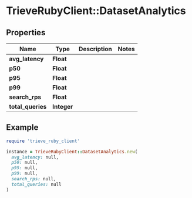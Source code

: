 # TrieveRubyClient::DatasetAnalytics

## Properties

| Name | Type | Description | Notes |
| ---- | ---- | ----------- | ----- |
| **avg_latency** | **Float** |  |  |
| **p50** | **Float** |  |  |
| **p95** | **Float** |  |  |
| **p99** | **Float** |  |  |
| **search_rps** | **Float** |  |  |
| **total_queries** | **Integer** |  |  |

## Example

```ruby
require 'trieve_ruby_client'

instance = TrieveRubyClient::DatasetAnalytics.new(
  avg_latency: null,
  p50: null,
  p95: null,
  p99: null,
  search_rps: null,
  total_queries: null
)
```

